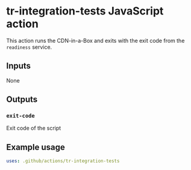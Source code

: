 <!--
    Licensed to the Apache Software Foundation (ASF) under one
    or more contributor license agreements.  See the NOTICE file
    distributed with this work for additional information
    regarding copyright ownership.  The ASF licenses this file
    to you under the Apache License, Version 2.0 (the
    "License"); you may not use this file except in compliance
    with the License.  You may obtain a copy of the License at

      http://www.apache.org/licenses/LICENSE-2.0

    Unless required by applicable law or agreed to in writing,
    software distributed under the License is distributed on an
    "AS IS" BASIS, WITHOUT WARRANTIES OR CONDITIONS OF ANY
    KIND, either express or implied.  See the License for the
    specific language governing permissions and limitations
    under the License.
-->

# tr-integration-tests JavaScript action

This action runs the CDN-in-a-Box and exits with the exit code from the `readiness` service.

## Inputs
None

## Outputs
### `exit-code`

Exit code of the script

## Example usage
```yaml
uses: .github/actions/tr-integration-tests
```
